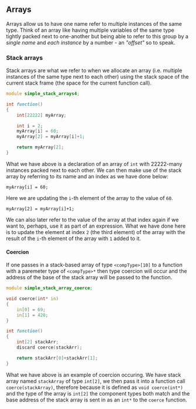 ## Arrays

Arrays allow us to have one name refer to multiple instances of the same type. Think of an array like having multiple variables
of the same type tightly packed next to one-another but being able to refer to this group by a _single name_ and _each instance_ by a number - an _"offset"_ so to speak.

### Stack arrays

Stack arrays are what we refer to when we allocate an array (i.e. multiple instances of the same type next to each other) using the stack space of the current stack frame (the space for the current function call).

```{.d numberLines=1 hl_lines="5"}
module simple_stack_arrays4;

int function()
{
    int[22222] myArray;

    int i = 2;
    myArray[i] = 60;
    myArray[2] = myArray[i]+1;

    return myArray[2];
}
```

What we have above is a declaration of an array of `int` with 22222-many instances packed next to each other. We can then make use of the stack array by referring to its name and an index as we have done below:

```{.d}
myArray[i] = 60;
```

Here we are updating the `i`-th element of the array to the value of `60`.

```{.d}
myArray[2] = myArray[i]+1;
```

We can also later refer to the value of the array at that index again if we want to, perhaps, use it as part of an expression. What we have done here is to update the element at index `2` (the third element) of the array with the result of the `i`-th element of the array with `1` added to it.

#### Coercion

If one passes in a stack-based array of type `<compType>[10]` to a function with a paremeter type of `<compType>*` then type coercion will occur and the address of the base of the stack array will be passed to the function.

```{.d numberLines=1}
module simple_stack_array_coerce;

void coerce(int* in)
{
    in[0] = 69;
    in[1] = 420;
}

int function()
{
    int[2] stackArr;
    discard coerce(stackArr);

    return stackArr[0]+stackArr[1];
}
```

What we have above is an example of coercion occuring. We have stack array named `stackArray` of type `int[2]`, we then pass it into a function call `coerce(stackArray)`, therefore because it is defined as `void coerce(int*)` and the type of the array is `int[2]` the component types both match and the base address of the stack array is sent in as an `int*` to the `coerce` function.
